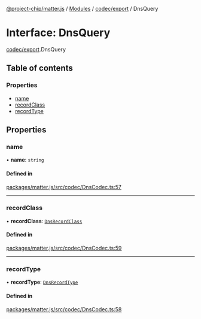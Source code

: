 [@project-chip/matter.js](../README.md) / [Modules](../modules.md) / [codec/export](../modules/codec_export.md) / DnsQuery

# Interface: DnsQuery

[codec/export](../modules/codec_export.md).DnsQuery

## Table of contents

### Properties

- [name](codec_export.DnsQuery.md#name)
- [recordClass](codec_export.DnsQuery.md#recordclass)
- [recordType](codec_export.DnsQuery.md#recordtype)

## Properties

### name

• **name**: `string`

#### Defined in

[packages/matter.js/src/codec/DnsCodec.ts:57](https://github.com/project-chip/matter.js/blob/16d5b0d/packages/matter.js/src/codec/DnsCodec.ts#L57)

___

### recordClass

• **recordClass**: [`DnsRecordClass`](../enums/codec_export.DnsRecordClass.md)

#### Defined in

[packages/matter.js/src/codec/DnsCodec.ts:59](https://github.com/project-chip/matter.js/blob/16d5b0d/packages/matter.js/src/codec/DnsCodec.ts#L59)

___

### recordType

• **recordType**: [`DnsRecordType`](../enums/codec_export.DnsRecordType.md)

#### Defined in

[packages/matter.js/src/codec/DnsCodec.ts:58](https://github.com/project-chip/matter.js/blob/16d5b0d/packages/matter.js/src/codec/DnsCodec.ts#L58)
